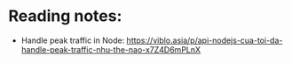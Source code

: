# Reading notes:
- Handle peak traffic in Node: https://viblo.asia/p/api-nodejs-cua-toi-da-handle-peak-traffic-nhu-the-nao-x7Z4D6mPLnX